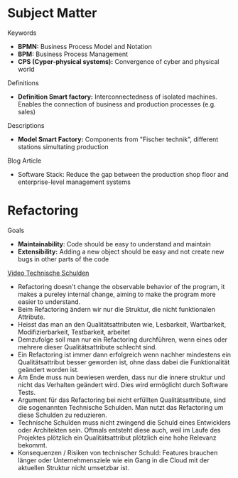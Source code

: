 # Subject Matter

Keywords

- **BPMN:** Business Process Model and Notation
- **BPM:** Business Process Management
- **CPS (Cyper-physical systems):** Convergence of cyber and physical world

Definitions

- **Definition Smart factory:** Interconnectedness of isolated machines. Enables the connection of business and production processes (e.g. sales)

Descriptions

- **Model Smart Factory:** Components from "Fischer technik", different stations simultating production

Blog Article

- Software Stack: Reduce the gap between the production shop floor and enterprise-level management systems


# Refactoring

Goals

- **Maintainability**: Code should be easy to understand and maintain
- **Extensibility:** Adding a new object should be easy and not create new bugs in other parts of the code

[Video Technische Schulden](https://www.youtube.com/watch?v=hwkqHWpMQss)

- Refactoring doesn't change the observable behavior of the program, it makes a pureley internal change, aiming to make the program more easier to understand.
- Beim Refactoring ändern wir nur die Struktur, die nicht funktionalen Attribute. 
- Heisst das man an den Qualitätsattributen wie, Lesbarkeit, Wartbarkeit, Modifizierbarkeit, Testbarkeit, arbeitet
- Demzufolge soll man nur ein Refactoring durchführen, wenn eines oder mehrere dieser Qualitätsattribute schlecht sind.
- Ein Refactoring ist immer dann erfolgreich wenn nachher mindestens ein Qualitätsattribut besser geworden ist, ohne dass dabei die Funktionalität geändert worden ist.
- Am Ende muss nun bewiesen werden, dass nur die innere struktur und nicht das Verhalten geändert wird. Dies wird ermöglicht durch Software Tests.
- Argument für das Refactoring bei nicht erfüllten Qualitätsattribute, sind die sogenannten Technische Schulden. Man nutzt das Refactoring um diese Schulden zu reduzieren.
- Technische Schulden muss nicht zwingend die Schuld eines Entwicklers oder Architekten sein. Oftmals entsteht diese auch, weil im Laufe des Projektes plötzlich ein Qualitätsattribut plötzlich eine hohe Relevanz bekommt.
- Konsequenzen / Risiken von technischer Schuld: Features brauchen länger oder Unternehmensziele wie ein Gang in die Cloud mit der aktuellen Struktur nicht umsetzbar ist.
